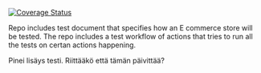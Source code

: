 [![Coverage Status](https://coveralls.io/repos/github/OsVuo/COMP.SE.200_VirVuo_test_implementation/badge.svg?branch=main)](https://coveralls.io/github/OsVuo/COMP.SE.200_VirVuo_test_implementation?branch=main)

Repo includes test document that specifies how an E commerce store will be tested. 
The repo includes a test workflow of actions that tries to run all the tests on certan actions happening. 

Pinei lisäys testi. Riittääkö että tämän päivittää?
